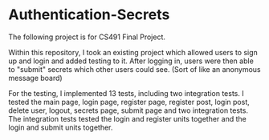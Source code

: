 # Authentication-Secrets

The following project is for CS491 Final Project.

Within this repository, I took an existing project which allowed users to sign up and login and added testing to it. After logging in, users were then able to "submit" secrets which other users could see. (Sort of like an anonymous message board)

For the testing, I implemented 13 tests, including two integration tests. I tested the main page, login page, register page, register post, login post, delete user, logout, secrets page, submit page and two integration tests. The integration tests tested the login and register units together and the login and submit units together.
